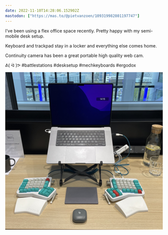 ```yaml
---
date: 2022-11-10T14:28:06.152902Z
mastodon: ["https://mas.to/@pietvanzoen/109319982801197747"]
---
```

I’ve been using a flex office space recently. Pretty happy with my semi-mobile desk setup. 

Keyboard and trackpad stay in a locker and everything else comes home. 

Continuity camera has been a great portable high quality web cam.

ᕕ( ᐛ )ᕗ #battlestations #desksetup #mechkeyboards #ergodox 

![Desk setup with 16 inch MacBook Pro, split mechanical keyboard with a trackpad in the middle](/media/IMG_5055.jpg)

